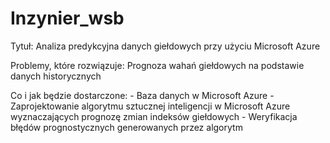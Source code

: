 # Inzynier_wsb

Tytuł:
	Analiza predykcyjna danych giełdowych przy użyciu Microsoft Azure


Problemy, które rozwiązuje:
	Prognoza wahań giełdowych na podstawie danych historycznych

Co i jak będzie dostarczone:
	- Baza danych w Microsoft Azure
	- Zaprojektowanie algorytmu sztucznej inteligencji w Microsoft Azure wyznaczających prognozę zmian indeksów giełdowych
	- Weryfikacja błędów prognostycznych generowanych przez algorytm